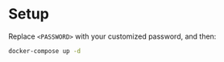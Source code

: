 # Setup

Replace `<PASSWORD>` with your customized password, and then:

```bash
docker-compose up -d
```
